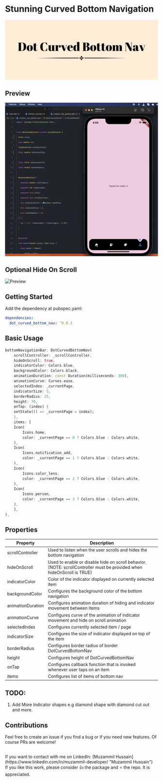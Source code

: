 # Stunning Curved Bottom Navigation

![Title Image](https://raw.githubusercontent.com/Muzammil-Bit/dot_curved_bottom_nav/master/docs/Curved%20Dot%20Bottom%20Nav.png)

## Preview
[![Preview](https://raw.githubusercontent.com/Muzammil-Bit/dot_curved_bottom_nav/master/docs/showcase.gif)](https://pub.dev/packages/dot_curved_bottom_nav "dot_curved_bottom_nav")

## Optional Hide On Scroll
![Preview](https://github.com/Muzammil-Bit/dot_curved_bottom_nav/blob/master/docs/hide-on-scroll-showcase.gif?raw=true)

## Getting Started
Add the dependency at pubspec.yaml:

```yaml
dependencies:
  dot_curved_bottom_nav: ^0.0.1
```

## Basic Usage

```dart
bottomNavigationBar: DotCurvedBottomNav(
    scrollController: _scrollController,
    hideOnScroll: true,
    indicatorColor: Colors.blue,
    backgroundColor: Colors.black,
    animationDuration: const Duration(milliseconds: 300),
    animationCurve: Curves.ease,
    selectedIndex: _currentPage,
    indicatorSize: 5,
    borderRadius: 25,
    height: 70,
    onTap: (index) {
    setState(() => _currentPage = index);
    },
    items: [
    Icon(
        Icons.home,
        color: _currentPage == 0 ? Colors.blue : Colors.white,
    ),
    Icon(
        Icons.notification_add,
        color: _currentPage == 1 ? Colors.blue : Colors.white,
    ),
    Icon(
        Icons.color_lens,
        color: _currentPage == 2 ? Colors.blue : Colors.white,
    ),
    Icon(
        Icons.person,
        color: _currentPage == 3 ? Colors.blue : Colors.white,
    ),
    ],
),
```

## Properties
|  Property | Description  |
| ------------ | ------------ |
| scrollController  | Used to listen when the user scrolls and hides the bottom navigation  |
| hideOnScroll  | Used to enable or disable hide on scroll behavior. (NOTE: scrollController must be provided when hideOnScroll is TRUE)  |
| indicatorColor  | Color of the indicator displayed on currently selected item  |
| backgroundColor  | Configures the background color of the bottom navigation  |
|  animationDuration | Configures animation duration of hiding and indicator movement between items  |
| animationCurve  | Configures curve of the animation of indicator movement and hide on scroll animation  |
| selectedIndex | Configures currently selected item / page  |
|  indicatorSize | Configures the size of indicator displayed on top of the item  |
| borderRadius  |  Configures border radius of border DotCurvedBottomNav |
| height  |  Configures height of DotCurvedBottomNav |
|  onTap | Configures callback function that is invoked whenever user taps on an item  |
| items  | Configures list of items of bottom nav  |


## TODO:
 1. Add More Indicator shapes e.g diamond shape with diamond cut out and more.

## Contributions
Feel free to create an issue if you find a bug or if you need new features. Of course PRs are welcome!

<br>
If you want to contact with me on LinkedIn: [Muzammil Hussain](https://www.linkedin.com/in/muzammil-developer/ "Muzammil Hussain")

<br>
If you like this work, please consider 👍 the package and ⭐ the repo. It is appreciated.


